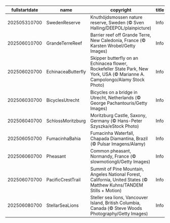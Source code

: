 |fullstartdate|name|copyright|title|image|
|--|--|--|--|--|
202505310700|SwedenReserve|Knuthöjdsmossen nature reserve, Sweden (© Sven Halling/DEEPOL/plainpicture)|Info|![](/en-AU/2025/06/202505310700SwedenReserve.jpg)|
202506010700|GrandeTerreReef|Barrier reef off Grande Terre, New Caledonia, France (© Karsten Wrobel/Getty Images)|Info|![](/en-AU/2025/06/202506010700GrandeTerreReef.jpg)|
202506020700|EchinaceaButterfly|Skipper butterfly on an Echinacea flower, Rockefeller State Park, New York, USA (© Marianne A. Campolongo/Alamy Stock Photo)|Info|![](/en-AU/2025/06/202506020700EchinaceaButterfly.jpg)|
202506030700|BicyclesUtrecht|Bicycles on a bridge in Utrecht, Netherlands (© George Pachantouris/Getty Images)|Info|![](/en-AU/2025/06/202506030700BicyclesUtrecht.jpg)|
202506040700|SchlossMoritzburg|Moritzburg Castle, Saxony, Germany (© Hans-Peter Szyszka/eStock Photo)|Info|![](/en-AU/2025/06/202506040700SchlossMoritzburg.jpg)|
202506050700|FumacinhaBahia|Fumacinha Waterfall, Chapada Diamantina, Brazil (© Pulsar Imagens/Alamy)|Info|![](/en-AU/2025/06/202506050700FumacinhaBahia.jpg)|
202506060700|Pheasant|Common pheasant, Normandy, France (© slowmotiongli/Getty Images)|Info|![](/en-AU/2025/06/202506060700Pheasant.jpg)|
202506070700|PacificCrestTrail|Summit of Pine Mountain, Angeles National Forest, California, United States (© Matthew Kuhns/TANDEM Stills + Motion)|Info|![](/en-AU/2025/06/202506070700PacificCrestTrail.jpg)|
202506080700|StellarSeaLions|Steller sea lions, Vancouver Island, British Columbia, Canada (© Steve Woods Photography/Getty Images)|Info|![](/en-AU/2025/06/202506080700StellarSeaLions.jpg)|
